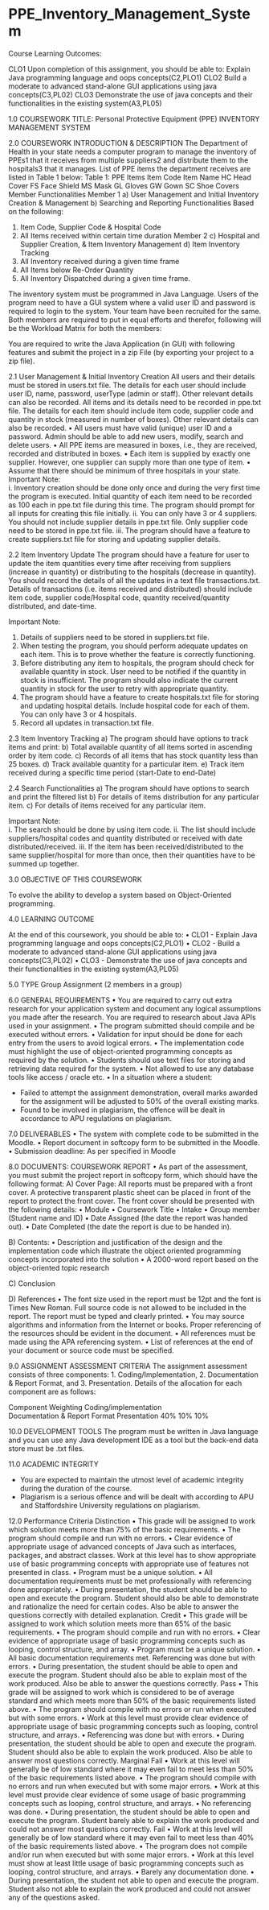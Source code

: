 # PPE_Inventory_Management_System

Course Learning Outcomes: 

CLO1
	Upon completion of this assignment, you should be able to:
Explain Java programming language and oops concepts(C2,PLO1)
CLO2	Build a moderate to advanced stand-alone GUI applications using java concepts(C3,PL02)
CLO3
	Demonstrate the use of java concepts and their functionalities in the existing system(A3,PL05)


1.0	COURSEWORK TITLE:
Personal Protective Equipment (PPE) INVENTORY MANAGEMENT SYSTEM 

2.0	COURSEWORK INTRODUCTION & DESCRIPTION
The Department of Health in your state needs a computer program to manage the inventory of PPEs1 that it receives from multiple suppliers2 and distribute them to the hospitals3 that it manages. List of PPE items the department receives are listed in Table 1 below:
Table 1: PPE Items
Item Code	Item Name
HC	Head Cover
FS	Face Shield
MS	Mask
GL	Gloves
GW	Gown
SC	Shoe Covers
Member	Functionalities
Member 1	a)	User Management and Initial Inventory Creation & Management
b)	Searching and Reporting Functionalities Based on the following:
1.	Item Code, Supplier Code & Hospital Code
2.	All Items received within certain time duration
Member 2	c)	Hospital and Supplier Creation, & Item Inventory Management
d)	Item Inventory Tracking 
1.	All Inventory received during a given time frame
2.	All Items below Re-Order Quantity
3.	All Inventory Dispatched during a given time frame.


The inventory system must be programmed in Java Language. Users of the program need to have a GUI system where a valid user ID and password is required to login to the system. Your team have been recruited for the same. Both members are required to put in equal efforts and therefor, following will be the Workload Matrix for both the members:

You are required to write the Java Application (in GUI) with following features and submit the project in a zip File (by exporting your project to a zip file).

2.1	User Management & Initial Inventory Creation
All users and their details must be stored in users.txt file. The details for each user should include user ID, name, password, userType (admin or staff). Other relevant details can also be recorded. 
All items and its details need to be recorded in ppe.txt file. The details for each item should include item code, supplier code and quantity in stock (measured in number of boxes). Other relevant details can also be recorded.
•	All users must have valid (unique) user ID and a password. Admin should be able to add new users, modify, search and delete users.
•	All PPE items are measured in boxes, i.e., they are received, recorded and distributed in boxes. 
•	Each item is supplied by exactly one supplier. However, one supplier can supply more than one type of item.
•	Assume that there should be minimum of three hospitals in your state.
Important Note:  
i.	Inventory creation should be done only once and during the very first time the program is executed. Initial quantity of each item need to be recorded as 100 each in ppe.txt file during this time. The program should prompt for all inputs for creating this file initially.
ii.	You can only have 3 or 4 suppliers. You should not include supplier details in ppe.txt file. Only supplier code need to be stored in ppe.txt file. 
iii.	The program should have a feature to create suppliers.txt file for storing and updating supplier details.

2.2	Item Inventory Update
The program should have a feature for user to update the item quantities every time after receiving from suppliers (increase in quantity) or distributing to the hospitals (decrease in quantity). You should record the details of all the updates in a text file transactions.txt. Details of transactions (i.e. items received and distributed) should include item code, supplier code/Hospital code, quantity received/quantity distributed, and date-time.

Important Note:  
1)	Details of suppliers need to be stored in suppliers.txt file. 
2)	When testing the program, you should perform adequate updates on each item. This is to prove whether the feature is correctly functioning. 
3)	Before distributing any item to hospitals, the program should check for available quantity in stock. User need to be notified if the quantity in stock is insufficient. The program should also indicate the current quantity in stock for the user to retry with appropriate quantity.
4)	The program should have a feature to create hospitals.txt file for storing and updating hospital details. Include hospital code for each of them.  You can only have 3 or 4 hospitals.
5)	Record all updates in transaction.txt file.

2.3	Item Inventory Tracking
a)	The program should have options to track items and print:
b)	Total available quantity of all items sorted in ascending order by item code.
c)	Records of all items that has stock quantity less than 25 boxes.
d)	Track available quantity for a particular item.
e)	Track item received during a specific time period (start-Date to end-Date)

2.4	Search Functionalities
a)	The program should have options to search and print the filtered list 
b)	For details of items distribution for any particular item.
c)	For details of items received for any particular item.

Important Note:  
i.	The search should be done by using item code.
ii.	The list should include suppliers/hospital codes and quantity distributed or received with date distributed/received.
iii.	If the item has been received/distributed to the same supplier/hospital for more than once, then their quantities have to be summed up together.


3.0	OBJECTIVE OF THIS COURSEWORK

To evolve the ability to develop a system based on Object-Oriented programming.

4.0	LEARNING OUTCOME

At the end of this coursework, you should be able to:
•	CLO1 - Explain Java programming language and oops concepts(C2,PLO1)
•	CLO2 - Build a moderate to advanced stand-alone GUI applications using java concepts(C3,PL02)
•	CLO3 - Demonstrate the use of java concepts and their functionalities in the existing system(A3,PL05)

5.0	TYPE
Group Assignment (2 members in a group)

6.0	GENERAL REQUIREMENTS
•	You are required to carry out extra research for your application system and document any logical assumptions you made after the research. You are required to research about Java APIs used in your assignment.
•	The program submitted should compile and be executed without errors.
•	Validation for input should be done for each entry from the users to avoid logical errors. 
•	The implementation code must highlight the use of object-oriented programming concepts as required by the solution.
•	Students should use text files for storing and retrieving data required for the system.
•	Not allowed to use any database tools like access / oracle etc.
•	In a situation where a student:
-	Failed to attempt the assignment demonstration, overall marks awarded for the assignment will be adjusted to 50% of the overall existing marks.
-	Found to be involved in plagiarism, the offence will be dealt in accordance to APU regulations on plagiarism.

7.0	DELIVERABLES
•	The system with complete code to be submitted in the Moodle.
•	Report document in softcopy form to be submitted in the Moodle.
•	Submission deadline: As per specified in Moodle





8.0	DOCUMENTS: COURSEWORK REPORT
•	As part of the assessment, you must submit the project report in softcopy form, which should have the following format: 
A)	Cover Page: 
All reports must be prepared with a front cover. A protective transparent plastic sheet can be placed in front of the report to protect the front cover. The front cover should be presented with the following details:
•	Module
•	Coursework Title
•	Intake
•	Group member (Student name and ID)
•	Date Assigned (the date the report was handed out).
•	Date Completed (the date the report is due to be handed in).

B)	Contents: 
•	Description and justification of the design and the implementation code which illustrate the object oriented programming concepts incorporated into the solution
•	A 2000-word report based on the object-oriented topic research  

C)	Conclusion 

D)	References
•	The font size used in the report must be 12pt and the font is Times New Roman. Full source code is not allowed to be included in the report. The report must be typed and clearly printed.
•	You may source algorithms and information from the Internet or books. Proper referencing of the resources should be evident in the document.
•	All references must be made using the APA referencing system.
•	List of references at the end of your document or source code must be specified.
 

9.0	ASSIGNMENT ASSESSMENT CRITERIA
The assignment assessment consists of three components: 1. Coding/Implementation, 2. Documentation & Report Format, and 3. Presentation.  Details of the allocation for each component are as follows:

Component	Weighting
Coding/implementation  
Documentation & Report Format
Presentation		40%
10%
10%
 

10.0	DEVELOPMENT TOOLS
The program must be written in Java language and you can use any Java development IDE as a tool but the back-end data store must be .txt files.



11.0	ACADEMIC INTEGRITY 
-	You are expected to maintain the utmost level of academic integrity during the duration of the course. 
-	Plagiarism is a serious offence and will be dealt with according to APU and Staffordshire University regulations on plagiarism.

12.0	Performance Criteria
Distinction
•	This grade will be assigned to work which solution meets more than 75% of the basic requirements. 
•	The program should compile and run with no errors.
•	Clear evidence of appropriate usage of advanced concepts of Java such as interfaces, packages, and abstract classes. Work at this level has to show appropriate use of basic programming concepts with appropriate use of features not presented in class. 
•	Program must be a unique solution. 
•	All documentation requirements must be met professionally with referencing done appropriately. 
•	During presentation, the student should be able to open and execute the program. Student should also be able to demonstrate and rationalize the need for certain codes. Also be able to answer the questions correctly with detailed explanation.
Credit
•	This grade will be assigned to work which solution meets more than 65% of the basic requirements. 
•	The program should compile and run with no errors.
•	Clear evidence of appropriate usage of basic programming concepts such as looping, control structure, and array. 
•	Program must be a unique solution. 
•	All basic documentation requirements met. Referencing was done but with errors.
•	During presentation, the student should be able to open and execute the program. Student should also be able to explain most of the work produced. Also be able to answer the questions correctly.
Pass
•	This grade will be assigned to work which is considered to be of average standard and which meets more than 50% of the basic requirements listed above. 
•	The program should compile with no errors or run when executed but with some errors. 
•	Work at this level must provide clear evidence of appropriate usage of basic programming concepts such as looping, control structure, and arrays. 
•	Referencing was done but with errors. 
•	During presentation, the student should be able to open and execute the program. Student should also be able to explain the work produced. Also be able to answer most questions correctly.
Marginal Fail
•	Work at this level will generally be of low standard where it may even fail to meet less than 50% of the basic requirements listed above. 
•	The program should compile with no errors and run when executed but with some major errors. 
•	Work at this level must provide clear evidence of some usage of basic programming concepts such as looping, control structure, and arrays. 
•	No referencing was done. 
•	During presentation, the student should be able to open and execute the program. Student barely able to explain the work produced and could not answer most questions correctly.
Fail
•	Work at this level will generally be of low standard where it may even fail to meet less than 40% of the basic requirements listed above. 
•	The program does not compile and/or run when executed but with some major errors. 
•	Work at this level must show at least little usage of basic programming concepts such as looping, control structure, and arrays. 
•	Barely any documentation done. 
•	During presentation, the student not able to open and execute the program. Student also not able to explain the work produced and could not answer any of the questions asked.


